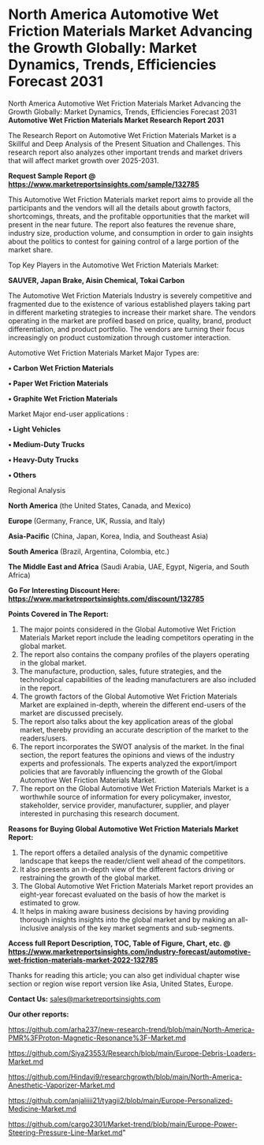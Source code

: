 # North America Automotive Wet Friction Materials Market Advancing the Growth Globally: Market Dynamics, Trends, Efficiencies Forecast 2031
North America Automotive Wet Friction Materials Market Advancing the Growth Globally: Market Dynamics, Trends, Efficiencies Forecast 2031
<strong>Automotive Wet Friction Materials Market Research Report 2031</strong>

The Research Report on Automotive Wet Friction Materials Market is a Skillful and Deep Analysis of the Present Situation and Challenges. This research report also analyzes other important trends and market drivers that will affect market growth over 2025-2031.

<strong>Request Sample Report @ <a href=https://www.marketreportsinsights.com/sample/132785>https://www.marketreportsinsights.com/sample/132785</a></strong>

This Automotive Wet Friction Materials market report aims to provide all the participants and the vendors will all the details about growth factors, shortcomings, threats, and the profitable opportunities that the market will present in the near future. The report also features the revenue share, industry size, production volume, and consumption in order to gain insights about the politics to contest for gaining control of a large portion of the market share.

Top Key Players in the Automotive Wet Friction Materials Market:

<strong>SAUVER, Japan Brake, Aisin Chemical, Tokai Carbon</strong>

The Automotive Wet Friction Materials Industry is severely competitive and fragmented due to the existence of various established players taking part in different marketing strategies to increase their market share. The vendors operating in the market are profiled based on price, quality, brand, product differentiation, and product portfolio. The vendors are turning their focus increasingly on product customization through customer interaction.

Automotive Wet Friction Materials Market Major Types are:

<strong>• Carbon Wet Friction Materials

• Paper Wet Friction Materials

• Graphite Wet Friction Materials</strong>

Market Major end-user applications :

<strong>• Light Vehicles

• Medium-Duty Trucks

• Heavy-Duty Trucks

• Others</strong>

Regional Analysis

</u><strong><b>North America</b></strong> (the United States, Canada, and Mexico)

<strong><b>Europe </b></strong>(Germany, France, UK, Russia, and Italy)

<strong><b>Asia-Pacific</b></strong> (China, Japan, Korea, India, and Southeast Asia)

<strong><b>South America</b></strong> (Brazil, Argentina, Colombia, etc.)

<strong><b>The Middle East and Africa</b></strong> (Saudi Arabia, UAE, Egypt, Nigeria, and South Africa)

<strong>Go For Interesting Discount Here: <a href=https://www.marketreportsinsights.com/discount/132785>https://www.marketreportsinsights.com/discount/132785</a></strong>

<strong>Points Covered in The Report:</strong>
<ol>
  <li>The major points considered in the Global Automotive Wet Friction Materials Market report include the leading competitors operating in the global market.</li>
  <li>The report also contains the company profiles of the players operating in the global market.</li>
  <li>The manufacture, production, sales, future strategies, and the technological capabilities of the leading manufacturers are also included in the report.</li>
  <li>The growth factors of the Global Automotive Wet Friction Materials Market are explained in-depth, wherein the different end-users of the market are discussed precisely.</li>
  <li>The report also talks about the key application areas of the global market, thereby providing an accurate description of the market to the readers/users.</li>
  <li>The report incorporates the SWOT analysis of the market. In the final section, the report features the opinions and views of the industry experts and professionals. The experts analyzed the export/import policies that are favorably influencing the growth of the Global Automotive Wet Friction Materials Market.</li>
  <li>The report on the Global Automotive Wet Friction Materials Market is a worthwhile source of information for every policymaker, investor, stakeholder, service provider, manufacturer, supplier, and player interested in purchasing this research document.</li>
</ol>
<strong>Reasons for Buying Global Automotive Wet Friction Materials Market Report:</strong>

<ol>
  <li>The report offers a detailed analysis of the dynamic competitive landscape that keeps the reader/client well ahead of the competitors.</li>
  <li>It also presents an in-depth view of the different factors driving or restraining the growth of the global market.</li>
  <li>The Global Automotive Wet Friction Materials Market report provides an eight-year forecast evaluated on the basis of how the market is estimated to grow.</li>
  <li>It helps in making aware business decisions by having providing thorough insights insights into the global market and by making an all-inclusive analysis of the key market segments and sub-segments.</li>
</ol>
<strong>Access full Report Description, TOC, Table of Figure, Chart, etc. @ <a href=https://www.marketreportsinsights.com/industry-forecast/automotive-wet-friction-materials-market-2022-132785>https://www.marketreportsinsights.com/industry-forecast/automotive-wet-friction-materials-market-2022-132785</a></strong>


Thanks for reading this article; you can also get individual chapter wise section or region wise report version like Asia, United States, Europe.

<strong>Contact Us:</strong>
sales@marketreportsinsights.com

<strong>Our other reports:</strong>

<a href=https://github.com/arha237/new-research-trend/blob/main/North-America-PMR%3FProton-Magnetic-Resonance%3F-Market.md>https://github.com/arha237/new-research-trend/blob/main/North-America-PMR%3FProton-Magnetic-Resonance%3F-Market.md</a>

<a href=https://github.com/Siya23553/Research/blob/main/Europe-Debris-Loaders-Market.md>https://github.com/Siya23553/Research/blob/main/Europe-Debris-Loaders-Market.md</a>

<a href=https://github.com/Hindavi9/researchgrowth/blob/main/North-America-Anesthetic-Vaporizer-Market.md>https://github.com/Hindavi9/researchgrowth/blob/main/North-America-Anesthetic-Vaporizer-Market.md</a>

<a href=https://github.com/anjaliiii21/tyagii2/blob/main/Europe-Personalized-Medicine-Market.md>https://github.com/anjaliiii21/tyagii2/blob/main/Europe-Personalized-Medicine-Market.md</a>

<a href=https://github.com/cargo2301/Market-trend/blob/main/Europe-Power-Steering-Pressure-Line-Market.md>https://github.com/cargo2301/Market-trend/blob/main/Europe-Power-Steering-Pressure-Line-Market.md</a>"
